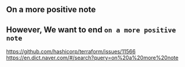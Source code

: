 ## On a more positive note

However, We want to end `on a more positive note`
---

https://github.com/hashicorp/terraform/issues/11566
https://en.dict.naver.com/#/search?query=on%20a%20more%20note